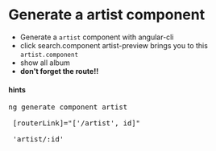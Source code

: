 # Generate a artist component

* Generate a `artist` component with angular-cli
* click search.component artist-preview brings you to this `artist.component`
* show all album
* __don't forget the route!!__

#### hints
<pre>
ng generate component artist

 [routerLink]="['/artist', id]"
 
 'artist/:id'


</pre>


